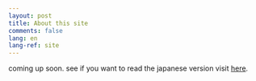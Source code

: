```yaml
---
layout: post
title: About this site
comments: false
lang: en
lang-ref: site
---
```


coming up soon. see if you want to read the japanese version visit [here](https://mdaisuke.net/jp/site/).